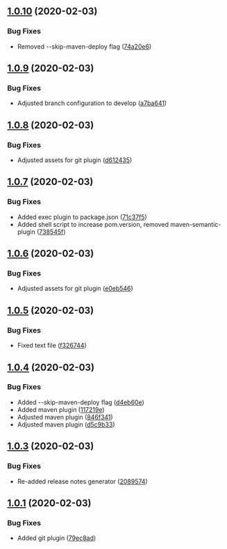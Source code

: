 ## [1.0.10](https://git.zueri.io/tool/semantic-release-test/compare/1.0.9...1.0.10) (2020-02-03)


### Bug Fixes

* Removed --skip-maven-deploy flag ([74a20e6](https://git.zueri.io/tool/semantic-release-test/commit/74a20e604753a8c4edcfe0f235347981ed536905))

## [1.0.9](https://git.zueri.io/tool/semantic-release-test/compare/1.0.8...1.0.9) (2020-02-03)


### Bug Fixes

* Adjusted branch configuration to develop ([a7ba641](https://git.zueri.io/tool/semantic-release-test/commit/a7ba6417fe1d037805f568a1f93bd8a9fd9d6e34))

## [1.0.8](https://git.zueri.io/tool/semantic-release-test/compare/1.0.7...1.0.8) (2020-02-03)


### Bug Fixes

* Adjusted assets for git plugin ([d612435](https://git.zueri.io/tool/semantic-release-test/commit/d61243595d621940a4ca19e46c948e7a03a253c7))

## [1.0.7](https://git.zueri.io/tool/semantic-release-test/compare/1.0.6...1.0.7) (2020-02-03)


### Bug Fixes

* Added exec plugin to package.json ([71c37f5](https://git.zueri.io/tool/semantic-release-test/commit/71c37f5ae7d2fce8018af28b547f2db9bda78b95))
* Added shell script to increase pom.version, removed maven-semantic-plugin ([738545f](https://git.zueri.io/tool/semantic-release-test/commit/738545f974a2556675c18c9b12a9b40d64167188))

## [1.0.6](https://git.zueri.io/tool/semantic-release-test/compare/1.0.5...1.0.6) (2020-02-03)


### Bug Fixes

* Adjusted assets for git plugin ([e0eb546](https://git.zueri.io/tool/semantic-release-test/commit/e0eb54665c4fe1fc8a3dccf074a39eff3363db92))

## [1.0.5](https://git.zueri.io/tool/semantic-release-test/compare/1.0.4...1.0.5) (2020-02-03)


### Bug Fixes

* Fixed text file ([f326744](https://git.zueri.io/tool/semantic-release-test/commit/f326744b4407b44dcfe18b8b4d297230d5d73868))

## [1.0.4](https://git.zueri.io/tool/semantic-release-test/compare/1.0.3...1.0.4) (2020-02-03)


### Bug Fixes

* Added --skip-maven-deploy flag ([d4eb60e](https://git.zueri.io/tool/semantic-release-test/commit/d4eb60e992a536df4b69c72d1e44e4a747a6290a))
* Added maven plugin ([117219e](https://git.zueri.io/tool/semantic-release-test/commit/117219e5009d28a5e43600d58c765a4bd255e638))
* Adjusted maven plugin ([846f341](https://git.zueri.io/tool/semantic-release-test/commit/846f341f5c8519130f6afd96d39e112b96fe18e2))
* Adjusted maven plugin ([d5c9b33](https://git.zueri.io/tool/semantic-release-test/commit/d5c9b332a30ec7b9b36af90360c2bd13fb9ce74a))

## [1.0.3](https://git.zueri.io/tool/semantic-release-test/compare/1.0.2...1.0.3) (2020-02-03)


### Bug Fixes

* Re-added release notes generator ([2089574](https://git.zueri.io/tool/semantic-release-test/commit/2089574a5f3992b4f03e9800035ad576c33f175e))

## [1.0.1](https://git.zueri.io/tool/semantic-release-test/compare/1.0.0...1.0.1) (2020-02-03)


### Bug Fixes

* Added git plugin ([79ec8ad](https://git.zueri.io/tool/semantic-release-test/commit/79ec8ad952f1f9073419c24f6be18a09ea8fe52a))
